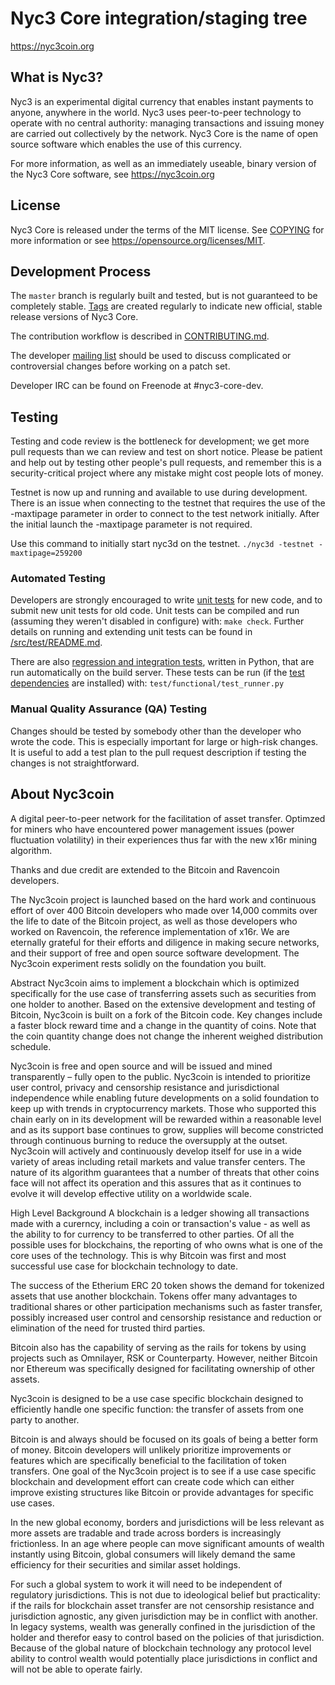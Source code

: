 Nyc3 Core integration/staging tree
=====================================

https://nyc3coin.org

What is Nyc3?
----------------

Nyc3 is an experimental digital currency that enables instant payments to
anyone, anywhere in the world. Nyc3 uses peer-to-peer technology to operate
with no central authority: managing transactions and issuing money are carried
out collectively by the network. Nyc3 Core is the name of open source
software which enables the use of this currency.

For more information, as well as an immediately useable, binary version of
the Nyc3 Core software, see https://nyc3coin.org

License
-------

Nyc3 Core is released under the terms of the MIT license. See [COPYING](COPYING) for more
information or see https://opensource.org/licenses/MIT.

Development Process
-------------------

The `master` branch is regularly built and tested, but is not guaranteed to be
completely stable. [Tags](https://github.com/Nyc3Project/Nyc3coin/tags) are created
regularly to indicate new official, stable release versions of Nyc3 Core.

The contribution workflow is described in [CONTRIBUTING.md](CONTRIBUTING.md).

The developer [mailing list](https://lists.linuxfoundation.org/mailman/listinfo/nyc3-dev)
should be used to discuss complicated or controversial changes before working
on a patch set.

Developer IRC can be found on Freenode at #nyc3-core-dev.

Testing
-------

Testing and code review is the bottleneck for development; we get more pull
requests than we can review and test on short notice. Please be patient and help out by testing
other people's pull requests, and remember this is a security-critical project where any mistake might cost people
lots of money.

Testnet is now up and running and available to use during development. There is an issue when connecting to the testnet that requires the use of the -maxtipage parameter in order to connect to the test network initially. After the initial launch the -maxtipage parameter is not required.

Use this command to initially start nyc3d on the testnet. <code>./nyc3d -testnet -maxtipage=259200</code>

### Automated Testing

Developers are strongly encouraged to write [unit tests](src/test/README.md) for new code, and to
submit new unit tests for old code. Unit tests can be compiled and run
(assuming they weren't disabled in configure) with: `make check`. Further details on running
and extending unit tests can be found in [/src/test/README.md](/src/test/README.md).

There are also [regression and integration tests](/test), written
in Python, that are run automatically on the build server.
These tests can be run (if the [test dependencies](/test) are installed) with: `test/functional/test_runner.py`


### Manual Quality Assurance (QA) Testing

Changes should be tested by somebody other than the developer who wrote the
code. This is especially important for large or high-risk changes. It is useful
to add a test plan to the pull request description if testing the changes is
not straightforward.


About Nyc3coin
----------------
A digital peer-to-peer network for the facilitation of asset transfer.   Optimzed for miners who have encountered power management issues (power fluctuation volatility) in their experiences thus far with the new x16r mining algorithm. 

Thanks and due credit are extended to the Bitcoin and Ravencoin developers. 

The Nyc3coin project is launched based on the hard work and continuous effort of over 400 Bitcoin developers who made over 14,000 commits over the life to date of the Bitcoin project, as well as those developers who worked on Ravencoin, the reference implementation of x16r.  We are eternally grateful  for their efforts and diligence in making secure networks, and their support of free and open source software development.  The Nyc3coin experiment rests solidly on the foundation you built.


Abstract
Nyc3coin aims to implement a blockchain which is optimized specifically for the use case of transferring assets such as securities from one holder to another. Based on the extensive development and testing of Bitcoin, Nyc3coin is built on a fork of the Bitcoin code. Key changes include a faster block reward time and a change in the quantity of coins. Note that the coin quantity change does not change the inherent weighed distribution schedule.

Nyc3coin is free and open source and will be issued and mined transparently – fully open to the public. Nyc3coin is intended to prioritize user control, privacy and censorship resistance and jurisdictional independence while enabling future developments on a solid foundation to keep up with trends in cryptocurrency markets. Those who supported this chain early on in its development will be rewarded within a reasonable level and as its support base continues to grow, supplies will become constricted through continuous burning to reduce the oversupply at the outset. Nyc3coin will actively and continuously develop itself for use in a wide variety of areas including retail markets and value transfer centers. The nature of its algorithm guarantees that a number of threats that other coins face will not affect its operation and this assures that as it continues to evolve it will develop effective utility on a worldwide scale.

High Level Background
A blockchain is a ledger showing all transactions made with a curerncy, including a coin or transaction's value - as well as the ability to for currency to be transferred to other parties. Of all the possible uses for blockchains, the reporting of who owns what is one of the core uses of the technology.  This is why Bitcoin was first and most successful use case for blockchain technology to date.

The success of the Etherium ERC 20 token shows the demand for tokenized assets that use another blockchain.  Tokens offer many advantages to traditional shares or other participation mechanisms such as faster transfer, possibly increased user control and censorship resistance and reduction or elimination of the need for trusted third parties.

Bitcoin also has the capability of serving as the rails for tokens by using projects such as Omnilayer, RSK or Counterparty. However, neither Bitcoin nor Ethereum was specifically designed for facilitating ownership of other assets. 

Nyc3coin is designed to be a use case specific blockchain designed to efficiently handle one specific function: the transfer of assets from one party to another.

Bitcoin is and always should be focused on its goals of being a better form of money. Bitcoin developers will unlikely prioritize improvements or features which are specifically beneficial to the facilitation of token transfers.  One goal of the Nyc3coin project is to see if a use case specific blockchain and development effort can create code which can either improve existing structures like Bitcoin or provide advantages for specific use cases.

In the new global economy, borders and jurisdictions will be less relevant as more assets are tradable and trade across borders is increasingly frictionless. In an age where people can move significant amounts of wealth instantly using Bitcoin, global consumers will likely demand the same efficiency for their securities and similar asset holdings.

For such a global system to work it will need to be independent of regulatory jurisdictions.  This is not due to ideological belief but practicality: if the rails for blockchain asset transfer are not censorship resistance and jurisdiction agnostic, any given jurisdiction may be in conflict with another.  In legacy systems, wealth was generally confined in the jurisdiction of the holder and therefor easy to control based on the policies of that jurisdiction. Because of the global nature of blockchain technology any protocol level ability to control wealth would potentially place jurisdictions in conflict and will not be able to operate fairly.  

